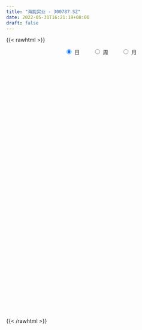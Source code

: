 ```yaml
---
title: "海能实业 - 300787.SZ"
date: 2022-05-31T16:21:19+08:00
draft: false
---
```

{{< rawhtml >}}
    <div style="text-align: center">
        <label style="padding: 1rem;"><input style="margin-right: .5rem" type="radio" name="period" value="D" checked onclick="period_change(this)">日</label>
        <label style="padding: 1rem;"><input style="margin-right: .5rem" type="radio" name="period" value="W" onclick="period_change(this)">周</label>
        <label style="padding: 1rem;"><input style="margin-right: .5rem" type="radio" name="period" value="M" onclick="period_change(this)">月</label>
    </div>
    <div id="chart" style="height: 700px;"></div> 
    <script type="text/javascript">
        const D_v = [9917.8,4687.4,11881.81,6480.85,8395.8,11510.0,10884.8,5562.8,11222.4,8060.4,11907.8,19864.18,13457.2,10834.4,7673.2,9824.8,14750.4,9642.0,62711.2,51868.53,62460.49,40418.4,32484.93,70320.91,44213.82,31658.42,22890.89,29190.2,19354.4,23281.38,20109.6,22229.0,32546.4,27801.91,33777.22,26258.69,34787.4,19532.6,22965.2,13292.2,35638.62,22649.1,12257.2,13443.0,18109.4,21964.0,14816.4,21629.8,13977.4,19611.09,29509.2,21156.69,22349.0,12827.8,12884.0,17015.0,32542.6,66415.29,44974.5,31334.19,36143.88,20200.8,24106.1,16504.9,11700.6,13131.72,19005.19,17808.2,11937.45,23156.59,23824.79,23124.2,19105.2,13060.69,9964.8,14666.17,47007.19,38839.84,29110.6,23394.1,19451.0,13712.8,15148.4,17537.6,10294.68,11248.86,9893.74,7556.41,12781.01,12428.61,6305.8,9382.4,5168.4,10021.01,6565.88,7634.8,5808.6,9325.2,5916.4,7273.0,11018.25,22039.6,28575.71,25064.3,14216.6,30489.7,20823.4,16973.87,34568.6,35114.4,24679.64,16641.8,25301.85,23005.6,20717.0,20469.05,28908.0,31876.39,23232.6,26007.99,42290.24,32757.3,57565.0,29361.79,40586.4,27669.5,98900.9,67305.79,43839.2,29842.0,36469.6,27625.8,29085.8,17483.2,21562.8,15360.4,11615.69,15727.4,11546.08,12276.6,15996.6,13066.2,11645.0,9578.79,10831.58,9092.69,12171.4,9642.0,15674.4,9266.2,15032.2,10674.6,10603.6,9223.4,18145.65,22810.92,29206.12,23038.31,23343.2,26298.2,17131.8,12495.2,13238.4,13326.35,16311.6,11474.2,16052.8,9052.8,9017.98,16214.0,39249.6,20761.4,17721.0,40833.57,24595.17,37856.37,27366.99,21640.07,13103.3,14868.2,17174.2,39120.18,20923.4,18751.0,18613.3,33924.7,28735.97,32275.6,26396.4,29926.8,21147.19,31533.2,22678.19,18360.97,18413.4,22656.6,18642.2,13294.2,13342.2,19716.7,16767.1,16382.1,13174.2,20058.8,31212.8,31431.0,21281.5,14034.0,30425.17,19770.2,13159.72,11618.6,10742.3,10203.0,14767.4,11199.8,11324.6,14280.2,8247.0,7883.0,22549.8,24449.9,16903.6,16869.6,17138.1,22926.6,25077.0,20079.8,21099.6,14108.0,17306.2,22462.59,13668.2,9399.0,16048.0,24625.6,20024.0,18175.2,10994.0,11674.2,14263.2,9431.84,10207.0,14886.55,15824.2,8623.2,8754.8,9244.0,9910.6,21832.2]
const D_histogram = [0.0,0.0056223362,-0.0224063672,-0.031262807,-0.0069474328,0.0369069562,0.0193789431,0.0198757844,0.0353450058,0.0186872014,0.0295911297,0.0815031378,0.1137149581,0.1160151239,0.0860549501,0.0847421511,0.0675138656,0.017944561,0.1524982633,0.2563287597,0.3773715369,0.4176303183,0.3685827039,0.4396277473,0.4718666759,0.3832818013,0.3095993188,0.1559233446,0.0523005075,-0.0127608768,-0.1202081933,-0.1502023699,-0.1191164738,-0.0992169918,-0.0390338287,-0.0247737804,0.0012504527,-0.0279582647,-0.1270648797,-0.1813810783,-0.4055798567,-0.5892251483,-0.662128387,-0.6609088508,-0.6555288074,-0.6763232886,-0.6509096739,-0.5526353802,-0.4881967256,-0.372864152,-0.2489589456,-0.1424754755,-0.1109130807,-0.0589671365,-0.0237074909,-0.0269490338,0.074641965,0.2858072408,0.3758409327,0.4274841941,0.4157732729,0.3877596229,0.26388205,0.1407965532,0.0418377591,-0.0131601057,0.0160498165,0.0296099686,0.0088362627,0.0332225523,0.0039520705,-0.0536779399,-0.1365590093,-0.1556251901,-0.1770862616,-0.1366485389,0.0538818318,0.1359025681,0.2028018707,0.2181294808,0.1985878489,0.155260982,0.1283122742,0.0465065904,-0.0305023853,-0.0960205265,-0.1188188564,-0.113368916,-0.0871201276,-0.1183758834,-0.1206568047,-0.167491578,-0.1444287284,-0.0703112245,-0.0279137469,-0.0388018201,-0.0186879536,0.017975662,0.0168007413,0.0338034273,0.0787299347,0.1398748154,0.1607868655,0.1906420668,0.2022327777,0.2569242204,0.2645571418,0.1754616128,0.194352435,0.230749822,0.2231960195,0.199858204,0.2061388682,0.1608149462,0.1495285718,0.1323217043,0.1413796816,0.1354831727,0.1208392057,0.1162018966,0.1265642161,0.0767583312,0.0804082203,0.0659493508,0.0857393612,0.0501518954,0.2003156636,0.1923736927,0.119684174,0.0161976163,-0.0824606623,-0.1121124957,-0.2179369169,-0.2529819946,-0.3268552473,-0.3885771793,-0.3991989522,-0.3757000562,-0.3336858112,-0.2840100752,-0.2146156425,-0.1747542348,-0.1201036306,-0.1087629551,-0.1367911753,-0.1264681842,-0.0829918656,-0.0795634064,-0.0424967765,-0.0299332547,0.0185464323,0.02383835,0.0304791247,0.0412938451,0.0803118764,0.1179053697,0.1642366323,0.1438780509,0.1680766482,0.1891759402,0.183674278,0.15324544,0.1190578429,0.1171628911,0.0590976794,0.0443527657,-0.0619261374,-0.1480056243,-0.2146921237,-0.3339827185,-0.2561361276,-0.2419495012,-0.1766222096,0.0064755148,0.1194210932,0.2496972479,0.2772002054,0.2382197499,0.198431983,0.175394247,0.1199223962,0.1473646164,0.1525108452,0.1280678509,0.1041925707,0.1210563453,0.063555942,0.0779270016,0.0889216303,0.0551501814,-0.0012826424,-0.1202035357,-0.219292714,-0.2540088656,-0.2603565553,-0.3311070246,-0.3065321299,-0.2621614867,-0.2671067011,-0.3083482441,-0.2519865657,-0.1936972433,-0.1174451973,-0.0649027876,-0.0035857285,0.0906446569,0.1172484241,0.0841807266,-0.0503636123,-0.1738501575,-0.2198015826,-0.2311126831,-0.2483420576,-0.2396872332,-0.2603329649,-0.2726770855,-0.2666728645,-0.2201317324,-0.1826168425,-0.1579321343,-0.0653611951,-0.0205556276,0.0357566073,0.0762470656,0.1001528718,0.0740576163,-0.1121492259,-0.2949650248,-0.3404190794,-0.3559819841,-0.2718252421,-0.1045799006,0.0105968413,0.0902095335,0.2000138721,0.3144057643,0.4119027458,0.442989166,0.4355486776,0.4231410841,0.4238924187,0.3904108919,0.354845325,0.3413589641,0.2663546751,0.2231126965,0.1849444232,0.1508973916,0.1359608462,0.1879502573]
const D_fast = [0.0,0.0070279202,-0.026602375,-0.0432745165,-0.0206960005,0.0323851275,0.0197018503,0.0251676376,0.0494731105,0.0374871064,0.0557888172,0.1280766097,0.1887171696,0.2200211163,0.21157468,0.2314474188,0.2310975996,0.1860144354,0.3586927034,0.5266053897,0.7419910512,0.8866574122,0.9297554738,1.110707454,1.2609130515,1.2681486273,1.2718659745,1.1571708365,1.0666231262,0.9983715227,0.8608721579,0.7933273888,0.7946341664,0.7897294006,0.8401541065,0.8482207096,0.8745575559,0.8383592724,0.7074864375,0.6078249692,0.2822312267,-0.048720352,-0.2871556874,-0.451163364,-0.6096655224,-0.7995408258,-0.9368546295,-0.9767391809,-1.0343497076,-1.0122331721,-0.9505677021,-0.8797031008,-0.8758689762,-0.8386648161,-0.8093320432,-0.8193108446,-0.6990593545,-0.4164422686,-0.2324483435,-0.0739340335,0.0182983635,0.0872246192,0.0293175588,-0.0585687996,-0.147068154,-0.2053560453,-0.172133669,-0.1511710246,-0.1697356648,-0.1370437372,-0.1653262014,-0.2363756968,-0.3533965185,-0.4113689968,-0.4771016338,-0.4708260458,-0.2668252171,-0.1508288388,-0.0332290685,0.0366309118,0.0667362422,0.0622246207,0.0673539815,-0.0028250548,-0.0874596267,-0.1769828996,-0.2294859435,-0.2523782322,-0.2479094757,-0.3087592023,-0.3412043249,-0.4299119927,-0.4429563251,-0.3864166274,-0.3509975865,-0.3715861146,-0.3561442366,-0.3149867054,-0.3119614408,-0.286507898,-0.2218989069,-0.1257853224,-0.0646765559,0.0128391621,0.0749880675,0.1939105652,0.2676827721,0.2224526462,0.2899315773,0.3840164198,0.4322616221,0.4588883576,0.5167037388,0.5115835533,0.5376793219,0.5535528806,0.5979557783,0.6259300625,0.641495897,0.6659090619,0.7079124355,0.6772961334,0.7010480776,0.7030765458,0.7443013964,0.7212519045,0.9214945886,0.9616460409,0.9188775657,0.8194404121,0.7001669679,0.6424870106,0.4821783602,0.3838877838,0.2283007193,0.0694344925,-0.0409870185,-0.1114131365,-0.1528203443,-0.1741471271,-0.158406605,-0.162233756,-0.1376090595,-0.1534591228,-0.2156851367,-0.2369791917,-0.2142508395,-0.230713232,-0.2042707961,-0.199190588,-0.1460742929,-0.1348227877,-0.1205622319,-0.0994240502,-0.0403280497,0.0267417859,0.1141322067,0.1297431379,0.1959608973,0.2643541743,0.3047710817,0.3126536036,0.3082304672,0.3356262382,0.2923354464,0.2886787241,0.1669182866,0.0438373937,-0.0765221367,-0.279308411,-0.265495852,-0.311796601,-0.2906248618,-0.1059082586,0.036892593,0.2295930597,0.3263960685,0.3469705505,0.3567907794,0.3776016051,0.3521103533,0.4163937276,0.4596676678,0.4672416361,0.4694144987,0.5165423596,0.4749309417,0.5087837518,0.5420087881,0.5220248845,0.4652714001,0.3162996228,0.1623872661,0.064168898,-0.0072679305,-0.1607951559,-0.2128532937,-0.2340230222,-0.3057449118,-0.4240735158,-0.4307084789,-0.4208434673,-0.3739527206,-0.3376360078,-0.2772153809,-0.1603238312,-0.104407958,-0.1164304738,-0.2635657158,-0.4305148004,-0.5314166211,-0.6005058924,-0.6798207813,-0.7310877652,-0.8168167381,-0.8973301302,-0.9579941253,-0.9664859263,-0.974625247,-0.9894235724,-0.913192932,-0.8735262714,-0.8082748847,-0.7487226599,-0.6997786358,-0.7073594872,-0.9216036359,-1.178160691,-1.3087195155,-1.4132779162,-1.3970774847,-1.2559771184,-1.1381511661,-1.0359860906,-0.8761782839,-0.6831849506,-0.4827122827,-0.340878571,-0.23943189,-0.1460542125,-0.0393297733,0.024791423,0.0779371873,0.1497905675,0.1413749472,0.1539111427,0.1619789752,0.1656562915,0.1847099577,0.2836869331]
const D_slow = [0.0,0.001405584,-0.0041960078,-0.0120117095,-0.0137485677,-0.0045218287,0.0003229071,0.0052918532,0.0141281047,0.018799905,0.0261976875,0.0465734719,0.0750022114,0.1040059924,0.1255197299,0.1467052677,0.1635837341,0.1680698743,0.2061944401,0.2702766301,0.3646195143,0.4690270939,0.5611727699,0.6710797067,0.7890463756,0.884866826,0.9622666557,1.0012474918,1.0143226187,1.0111323995,0.9810803512,0.9435297587,0.9137506403,0.8889463923,0.8791879352,0.8729944901,0.8733071032,0.8663175371,0.8345513171,0.7892060476,0.6878110834,0.5405047963,0.3749726996,0.2097454868,0.045863285,-0.1232175372,-0.2859449556,-0.4241038007,-0.5461529821,-0.6393690201,-0.7016087565,-0.7372276254,-0.7649558955,-0.7796976796,-0.7856245524,-0.7923618108,-0.7737013195,-0.7022495094,-0.6082892762,-0.5014182276,-0.3974749094,-0.3005350037,-0.2345644912,-0.1993653529,-0.1889059131,-0.1921959395,-0.1881834854,-0.1807809933,-0.1785719276,-0.1702662895,-0.1692782719,-0.1826977569,-0.2168375092,-0.2557438067,-0.3000153721,-0.3341775069,-0.3207070489,-0.2867314069,-0.2360309392,-0.181498569,-0.1318516068,-0.0930363613,-0.0609582927,-0.0493316451,-0.0569572415,-0.0809623731,-0.1106670872,-0.1390093162,-0.1607893481,-0.1903833189,-0.2205475201,-0.2624204146,-0.2985275967,-0.3161054028,-0.3230838396,-0.3327842946,-0.337456283,-0.3329623675,-0.3287621821,-0.3203113253,-0.3006288416,-0.2656601378,-0.2254634214,-0.1778029047,-0.1272447103,-0.0630136552,0.0031256303,0.0469910335,0.0955791422,0.1532665977,0.2090656026,0.2590301536,0.3105648706,0.3507686072,0.3881507501,0.4212311762,0.4565760966,0.4904468898,0.5206566912,0.5497071654,0.5813482194,0.6005378022,0.6206398573,0.637127195,0.6585620353,0.6711000091,0.721178925,0.7692723482,0.7991933917,0.8032427958,0.7826276302,0.7545995063,0.7001152771,0.6368697784,0.5551559666,0.4580116718,0.3582119337,0.2642869197,0.1808654669,0.1098629481,0.0562090375,0.0125204788,-0.0175054289,-0.0446961677,-0.0788939615,-0.1105110075,-0.1312589739,-0.1511498255,-0.1617740196,-0.1692573333,-0.1646207252,-0.1586611377,-0.1510413565,-0.1407178953,-0.1206399262,-0.0911635837,-0.0501044257,-0.014134913,0.0278842491,0.0751782341,0.1210968037,0.1594081637,0.1891726244,0.2184633471,0.233237767,0.2443259584,0.2288444241,0.191843018,0.138169987,0.0546743074,-0.0093597245,-0.0698470998,-0.1140026522,-0.1123837735,-0.0825285002,-0.0201041882,0.0491958631,0.1087508006,0.1583587964,0.2022073581,0.2321879571,0.2690291112,0.3071568225,0.3391737853,0.3652219279,0.3954860143,0.4113749998,0.4308567502,0.4530871578,0.4668747031,0.4665540425,0.4365031586,0.3816799801,0.3181777637,0.2530886248,0.1703118687,0.0936788362,0.0281384645,-0.0386382107,-0.1157252718,-0.1787219132,-0.227146224,-0.2565075233,-0.2727332202,-0.2736296523,-0.2509684881,-0.2216563821,-0.2006112004,-0.2132021035,-0.2566646429,-0.3116150386,-0.3693932093,-0.4314787237,-0.491400532,-0.5564837732,-0.6246530446,-0.6913212608,-0.7463541939,-0.7920084045,-0.8314914381,-0.8478317369,-0.8529706438,-0.8440314919,-0.8249697255,-0.7999315076,-0.7814171035,-0.80945441,-0.8831956662,-0.9683004361,-1.0572959321,-1.1252522426,-1.1513972178,-1.1487480074,-1.1261956241,-1.076192156,-0.997590715,-0.8946150285,-0.783867737,-0.6749805676,-0.5691952966,-0.4632221919,-0.3656194689,-0.2769081377,-0.1915683967,-0.1249797279,-0.0692015538,-0.022965448,0.0147588999,0.0487491115,0.0957366758]
const D_data = [['2021-05-20', 24.2251, 24.4112, 23.6964, 24.8616],['2021-05-21', 24.2643, 24.4993, 24.2643, 24.7735],['2021-05-24', 24.0978, 24.0097, 23.4222, 24.372],['2021-05-25', 23.716, 24.1272, 23.716, 24.2447],['2021-05-26', 24.186, 24.5678, 23.9412, 24.7735],['2021-05-27', 24.7637, 25.0085, 24.4797, 25.0281],['2021-05-28', 24.9204, 24.3328, 24.2839, 25.0477],['2021-05-31', 24.2937, 24.5287, 24.2055, 24.6756],['2021-06-01', 24.2937, 24.7833, 24.2349, 24.9008],['2021-06-02', 24.7245, 24.4014, 24.2839, 24.7539],['2021-06-03', 24.2937, 24.7539, 24.2447, 25.0183],['2021-06-04', 24.7735, 25.4883, 24.7343, 25.8016],['2021-06-07', 25.3316, 25.5568, 25.077, 25.7331],['2021-06-08', 25.6547, 25.3806, 25.126, 25.6547],['2021-06-09', 25.2337, 24.9987, 24.9497, 25.4491],['2021-06-10', 24.7441, 25.361, 24.7441, 25.3806],['2021-06-11', 25.4197, 25.1945, 25.0966, 25.9191],['2021-06-15', 25.1162, 24.6658, 24.4993, 25.6547],['2021-06-16', 24.6658, 27.2998, 24.656, 28.8959],['2021-06-17', 26.6829, 27.76, 26.3598, 28.1615],['2021-06-18', 27.6719, 28.8861, 27.241, 30.5801],['2021-06-21', 28.6511, 28.6902, 28.0538, 28.8665],['2021-06-22', 28.4944, 27.9363, 27.6621, 28.6511],['2021-06-23', 27.6229, 29.9142, 27.6229, 30.8445],['2021-06-24', 29.5715, 30.1786, 28.9154, 30.2863],['2021-06-25', 30.0611, 28.9742, 28.8861, 30.0611],['2021-06-28', 28.9546, 29.1309, 28.6119, 29.6596],['2021-06-29', 28.9546, 27.8383, 27.4173, 29.1896],['2021-06-30', 27.8579, 27.995, 27.711, 28.5434],['2021-07-01', 27.8971, 28.1811, 27.3585, 28.3965],['2021-07-02', 28.2104, 27.2704, 27.2312, 28.514],['2021-07-05', 27.1235, 27.8971, 26.6046, 27.9069],['2021-07-06', 27.7894, 28.6902, 27.5152, 28.8567],['2021-07-07', 28.6021, 28.7294, 28.279, 29.3267],['2021-07-08', 28.6315, 29.5225, 28.2006, 29.7673],['2021-07-09', 29.2973, 29.2484, 28.6902, 29.7184],['2021-07-12', 29.0427, 29.6205, 28.5434, 30.0513],['2021-07-13', 29.3169, 29.033, 28.8959, 29.6792],['2021-07-14', 28.6804, 27.8677, 27.6131, 29.2288],['2021-07-15', 27.6915, 28.0048, 27.5152, 28.2496],['2021-07-16', 25.4589, 24.9889, 24.607, 26.4381],['2021-07-19', 24.4993, 24.0783, 23.8726, 25.0672],['2021-07-20', 23.8335, 24.3328, 23.8237, 24.4503],['2021-07-21', 24.3818, 24.5776, 24.2741, 24.7245],['2021-07-22', 24.4895, 24.137, 24.0195, 24.9497],['2021-07-23', 24.186, 23.2264, 23.0991, 24.2447],['2021-07-26', 23.197, 23.2557, 22.8053, 23.5495],['2021-07-27', 23.1089, 23.9705, 23.1089, 24.1762],['2021-07-28', 23.5789, 23.5005, 22.6193, 23.8922],['2021-07-29', 23.5985, 24.1958, 23.4124, 24.6756],['2021-07-30', 25.1945, 24.607, 24.5874, 26.2912],['2021-08-02', 24.1272, 24.7539, 23.7943, 24.8518],['2021-08-03', 24.6462, 23.9803, 23.9216, 25.0477],['2021-08-04', 23.8922, 24.2839, 23.8922, 24.3818],['2021-08-05', 24.137, 24.1664, 23.9412, 24.5581],['2021-08-06', 24.0978, 23.6376, 23.2264, 24.0978],['2021-08-09', 23.4026, 25.126, 23.3928, 25.6841],['2021-08-10', 25.8506, 27.3879, 25.1945, 27.8971],['2021-08-11', 27.3292, 26.8592, 26.2716, 27.3781],['2021-08-12', 26.82, 27.006, 26.5066, 27.574],['2021-08-13', 27.4173, 26.5948, 26.3793, 27.7404],['2021-08-16', 26.8298, 26.5556, 25.7625, 26.8298],['2021-08-17', 26.2325, 25.1652, 24.9301, 26.5458],['2021-08-18', 24.9204, 24.6364, 24.3231, 25.3218],['2021-08-19', 24.4895, 24.3818, 24.3622, 24.9204],['2021-08-20', 24.1272, 24.4993, 23.6082, 24.6951],['2021-08-23', 24.9497, 25.4589, 24.6756, 25.9485],['2021-08-24', 25.8506, 25.3708, 24.9791, 25.8506],['2021-08-25', 25.361, 24.9106, 24.8518, 25.5568],['2021-08-26', 24.7735, 25.4785, 24.5091, 26.2423],['2021-08-27', 25.5568, 24.7833, 24.3622, 25.5568],['2021-08-30', 24.7833, 24.1468, 23.9314, 25.2043],['2021-08-31', 24.1174, 23.3439, 22.9326, 24.1566],['2021-09-01', 23.1089, 23.716, 23.0109, 23.9216],['2021-09-02', 23.5005, 23.4026, 23.3243, 23.7062],['2021-09-03', 23.5005, 24.0587, 23.4614, 24.2545],['2021-09-06', 24.3328, 26.4871, 23.5789, 26.5164],['2021-09-07', 26.2423, 25.8995, 25.5568, 26.771],['2021-09-08', 26.1933, 26.2129, 25.7135, 26.7123],['2021-09-09', 26.4381, 25.9289, 25.8408, 26.8689],['2021-09-10', 25.8408, 25.6254, 25.1945, 26.1933],['2021-09-13', 25.8016, 25.2827, 25.0966, 25.8408],['2021-09-14', 25.2827, 25.4002, 24.9889, 25.7233],['2021-09-15', 24.9987, 24.4797, 23.9901, 24.9987],['2021-09-16', 24.4308, 24.1076, 24.088, 24.5776],['2021-09-17', 24.0293, 23.8041, 23.4418, 24.3622],['2021-09-22', 23.4516, 23.9999, 23.3047, 24.3916],['2021-09-23', 24.1174, 24.1958, 23.8432, 24.4503],['2021-09-24', 24.5581, 24.4406, 24.0978, 25.2337],['2021-09-27', 24.186, 23.5985, 23.4026, 24.5776],['2021-09-28', 23.5985, 23.7453, 23.2068, 23.8922],['2021-09-29', 23.5397, 22.9032, 22.9032, 23.7453],['2021-09-30', 23.3537, 23.5495, 23.0305, 23.5495],['2021-10-08', 23.8041, 24.3231, 23.618, 24.8616],['2021-10-11', 24.3231, 24.1566, 23.9216, 24.5385],['2021-10-12', 24.0489, 23.5005, 23.2362, 24.137],['2021-10-13', 23.4907, 23.8432, 23.4907, 23.9118],['2021-10-14', 23.853, 24.1566, 23.6866, 24.4503],['2021-10-15', 23.951, 23.7453, 23.7355, 24.1566],['2021-10-18', 24.1468, 23.9901, 23.6964, 24.4601],['2021-10-19', 24.0195, 24.5091, 23.7943, 24.7441],['2021-10-20', 24.4699, 25.0477, 24.2251, 25.7527],['2021-10-21', 26.0562, 24.8518, 24.7441, 26.4087],['2021-10-22', 24.2937, 25.2141, 24.2937, 25.9485],['2021-10-25', 25.1749, 25.2337, 24.891, 25.7527],['2021-10-26', 25.0183, 26.1248, 24.7735, 26.301],['2021-10-27', 25.782, 25.9093, 25.0672, 25.9975],['2021-10-28', 25.5666, 24.656, 24.5776, 26.1346],['2021-10-29', 25.2337, 25.9779, 24.9693, 27.0256],['2021-11-01', 25.8995, 26.536, 25.7429, 26.5948],['2021-11-02', 26.5066, 26.2716, 25.6841, 26.5066],['2021-11-03', 26.4773, 26.1933, 25.8898, 26.536],['2021-11-04', 26.3402, 26.7221, 25.9779, 26.7612],['2021-11-05', 26.6144, 26.1639, 26.1443, 26.9962],['2021-11-08', 26.2423, 26.6144, 25.6156, 26.6829],['2021-11-09', 26.6437, 26.6339, 26.4283, 27.0256],['2021-11-10', 26.6633, 27.1137, 26.6437, 27.3683],['2021-11-11', 27.0746, 27.1137, 26.9081, 27.6915],['2021-11-12', 26.9081, 27.1235, 26.9081, 27.6131],['2021-11-15', 27.809, 27.3683, 27.0256, 28.1125],['2021-11-16', 27.9069, 27.7502, 27.1823, 28.8567],['2021-11-17', 26.7906, 27.055, 26.4283, 27.2802],['2021-11-18', 27.0648, 27.7502, 27.0648, 29.0819],['2021-11-19', 27.2215, 27.6425, 27.2215, 28.2496],['2021-11-22', 27.5152, 28.2398, 26.8298, 28.2888],['2021-11-23', 28.0048, 27.6523, 27.5348, 28.2006],['2021-11-24', 27.76, 30.4919, 27.3194, 30.7955],['2021-11-25', 30.5507, 29.1602, 28.984, 30.8836],['2021-11-26', 29.1309, 28.3671, 27.7698, 29.3561],['2021-11-29', 27.6915, 27.6719, 27.5348, 28.2006],['2021-11-30', 27.8677, 27.2704, 27.1921, 28.3573],['2021-12-01', 27.1627, 27.8188, 27.0648, 28.0929],['2021-12-02', 27.6915, 26.4675, 26.4675, 28.0831],['2021-12-03', 26.6046, 26.8787, 26.5164, 27.0452],['2021-12-06', 26.8787, 25.9485, 25.9093, 26.8787],['2021-12-07', 26.0464, 25.5177, 25.2631, 26.3793],['2021-12-08', 25.7037, 25.7037, 25.3708, 25.9289],['2021-12-09', 25.5764, 25.8995, 25.5764, 26.2227],['2021-12-10', 25.8898, 26.0562, 25.7918, 26.2423],['2021-12-13', 26.0562, 26.1737, 25.5079, 26.1737],['2021-12-14', 26.1052, 26.5556, 25.9583, 26.6339],['2021-12-15', 26.6339, 26.3304, 26.2031, 26.7221],['2021-12-16', 26.2325, 26.6535, 26.2325, 26.8004],['2021-12-17', 26.6437, 26.1933, 26.1541, 26.6437],['2021-12-20', 26.1052, 25.547, 25.547, 26.2227],['2021-12-21', 25.5275, 25.8604, 25.3708, 25.9877],['2021-12-22', 25.8114, 26.3206, 25.8114, 26.5556],['2021-12-23', 26.4185, 25.8604, 25.831, 26.4185],['2021-12-24', 25.8898, 26.3206, 25.8114, 26.536],['2021-12-27', 26.1052, 26.0954, 25.5862, 26.4283],['2021-12-28', 25.9975, 26.6829, 25.9681, 26.7123],['2021-12-29', 26.771, 26.2814, 26.2521, 26.771],['2021-12-30', 26.1933, 26.3304, 26.1933, 26.6241],['2021-12-31', 26.3304, 26.4381, 26.1346, 26.585],['2022-01-04', 26.5262, 26.9571, 26.2423, 27.1725],['2022-01-05', 26.9473, 27.2117, 26.6046, 27.3977],['2022-01-06', 27.0256, 27.6523, 26.8298, 27.8579],['2022-01-07', 27.7698, 27.006, 26.9571, 27.8579],['2022-01-10', 27.0354, 27.7013, 26.4577, 27.7992],['2022-01-11', 27.6817, 27.9363, 27.4075, 28.1517],['2022-01-12', 28.0538, 27.809, 27.76, 28.2888],['2022-01-13', 27.7796, 27.5544, 27.476, 28.0146],['2022-01-14', 27.4369, 27.4662, 27.4271, 28.1908],['2022-01-17', 27.711, 27.8971, 27.5838, 28.1811],['2022-01-18', 27.7404, 27.1333, 27.0256, 28.044],['2022-01-19', 27.1137, 27.5544, 27.0256, 27.6719],['2022-01-20', 27.4956, 26.1052, 26.0758, 27.4956],['2022-01-21', 26.0464, 25.782, 25.6547, 26.5164],['2022-01-24', 25.6547, 25.4883, 25.3316, 26.1933],['2022-01-25', 25.4589, 24.1174, 23.9901, 25.8408],['2022-01-26', 25.782, 26.2423, 25.0672, 26.7612],['2022-01-27', 25.782, 25.4883, 25.4883, 26.5654],['2022-01-28', 26.115, 26.1639, 25.7527, 26.7025],['2022-02-07', 26.6731, 28.23, 26.2325, 28.5727],['2022-02-08', 27.7306, 28.1908, 27.6229, 28.3181],['2022-02-09', 28.1223, 29.2092, 27.8873, 29.5715],['2022-02-10', 29.0525, 28.5629, 28.279, 29.0525],['2022-02-11', 28.2888, 27.9167, 27.6425, 28.4748],['2022-02-14', 27.8873, 27.8873, 27.5446, 28.1419],['2022-02-15', 28.0048, 28.1027, 27.7208, 28.3867],['2022-02-16', 28.2006, 27.6327, 27.4956, 28.2888],['2022-02-17', 27.6327, 28.7392, 27.3194, 29.0819],['2022-02-18', 28.3965, 28.7098, 28.0244, 28.7098],['2022-02-21', 28.4161, 28.4454, 28.0636, 28.8077],['2022-02-22', 28.3867, 28.465, 27.6131, 28.5042],['2022-02-23', 28.3965, 29.1015, 28.2006, 29.2288],['2022-02-24', 28.984, 28.1908, 27.7796, 29.0525],['2022-02-25', 28.6804, 29.0917, 28.5727, 29.7478],['2022-02-28', 29.2386, 29.2484, 28.6902, 29.738],['2022-03-01', 29.3757, 28.749, 28.5042, 29.5519],['2022-03-02', 28.3965, 28.3084, 28.0733, 28.6315],['2022-03-03', 28.5727, 27.0648, 27.006, 28.5727],['2022-03-04', 27.2019, 26.6437, 26.4871, 27.5348],['2022-03-07', 26.585, 26.9473, 26.35, 27.006],['2022-03-08', 27.006, 27.0256, 26.4381, 27.2215],['2022-03-09', 27.3096, 25.8016, 24.8714, 27.3096],['2022-03-10', 26.4381, 26.6339, 26.2716, 27.055],['2022-03-11', 26.2423, 26.8494, 25.9485, 26.9179],['2022-03-14', 26.6633, 26.1248, 26.1248, 26.8885],['2022-03-15', 25.7331, 25.3022, 25.1945, 26.6339],['2022-03-16', 25.5568, 26.3206, 24.8714, 26.4283],['2022-03-17', 26.4185, 26.4479, 26.1541, 26.9767],['2022-03-18', 26.3793, 26.8787, 26.1639, 26.9571],['2022-03-21', 26.8787, 26.82, 26.536, 27.2802],['2022-03-22', 26.7612, 27.1725, 26.0366, 27.3585],['2022-03-23', 27.2704, 28.0048, 27.1235, 28.1419],['2022-03-24', 27.7013, 27.5348, 27.2802, 28.0048],['2022-03-25', 27.5446, 26.82, 26.8004, 27.7208],['2022-03-28', 26.1933, 25.077, 24.9693, 26.2129],['2022-03-29', 25.1064, 24.3916, 24.0978, 25.2533],['2022-03-30', 24.4699, 24.7049, 24.0685, 24.7735],['2022-03-31', 24.4797, 24.7539, 24.3328, 24.8518],['2022-04-01', 24.5189, 24.3524, 24.2643, 24.9301],['2022-04-06', 24.2937, 24.3916, 24.1664, 24.7049],['2022-04-07', 24.3818, 23.716, 23.6964, 24.6266],['2022-04-08', 24.0489, 23.432, 23.0501, 24.0489],['2022-04-11', 23.5985, 23.3341, 23.3047, 23.6866],['2022-04-12', 23.0403, 23.6866, 22.4038, 23.7453],['2022-04-13', 23.383, 23.5299, 23.1578, 23.8041],['2022-04-14', 23.4614, 23.2851, 23.1676, 23.853],['2022-04-15', 23.5201, 24.2447, 23.5103, 24.4503],['2022-04-18', 24.1664, 23.8628, 23.1872, 24.1664],['2022-04-19', 23.6964, 24.1664, 23.6964, 24.3328],['2022-04-20', 24.1664, 24.1566, 24.0195, 24.7245],['2022-04-21', 24.137, 24.0783, 23.8041, 24.6364],['2022-04-22', 24.088, 23.4026, 22.9522, 24.3818],['2022-04-25', 23.0697, 20.6903, 20.6413, 23.0697],['2022-04-26', 20.8371, 19.4467, 19.2313, 21.0134],['2022-04-27', 19.3879, 20.1615, 18.5556, 20.3671],['2022-04-28', 19.9461, 19.9461, 19.7502, 20.3182],['2022-04-29', 20.5532, 20.9742, 20.0244, 21.1015],['2022-05-05', 22.1395, 22.3843, 21.4247, 22.9424],['2022-05-06', 21.787, 22.2961, 21.689, 22.5801],['2022-05-09', 22.1982, 22.257, 22.0709, 22.5801],['2022-05-10', 22.0807, 23.1089, 21.9045, 23.1676],['2022-05-11', 23.197, 23.8335, 23.0305, 24.656],['2022-05-12', 23.9936, 24.3535, 23.7936, 24.8834],['2022-05-13', 24.3035, 24.0936, 23.9536, 24.8934],['2022-05-16', 24.4035, 23.9236, 23.9136, 24.6734],['2022-05-17', 23.7936, 24.0636, 23.5637, 24.2835],['2022-05-18', 24.1136, 24.4635, 23.9036, 24.8434],['2022-05-19', 23.9936, 24.2135, 23.9936, 24.5035],['2022-05-20', 24.2135, 24.2535, 23.9236, 24.4335],['2022-05-23', 24.2535, 24.6434, 24.0536, 24.8234],['2022-05-24', 24.7534, 23.8536, 23.5437, 24.8534],['2022-05-25', 23.9436, 24.1136, 23.6137, 24.1636],['2022-05-26', 24.2935, 24.1136, 23.6537, 24.3635],['2022-05-27', 24.1236, 24.1036, 23.8736, 24.4435],['2022-05-30', 24.11, 24.33, 23.82, 24.35],['2022-05-31', 24.49, 25.41, 23.92, 25.43]]
const W_v = [541.84,3558.54,366511.83,237908.67,191047.92,272445.5,167571.45,16425.3,64280.79,90868.46,90191.12,85481.33,184909.79,250441.66,146837.74,87716.86,194677.67,186512.83,255678.02,237274.51,207094.08,384706.23,211166.14,103359.36,118209.24,131222.74,287374.56,168695.16,106056.29,94140.64,71841.51,61820.38,72770.37,133957.99,66475.34,43554.47,49747.47,59593.61,97614.45,225217.55,226313.47,203249.63,125534.46,86001.13,57073.16,86304.86,322506.7499999999,277863.11,260317.9,120660.05,112610.82,98000.28,372005.53,604257.47,321823.1799999999,312852.34,384073.33,181219.71,133243.72,66511.12,371370.62,154656.53,152903.61,150335.05,167617.45,96664.46,81936.0,93231.33,196821.1,170493.5,107698.05,70919.0,95111.18,103206.01,89035.33,61085.7,61303.72,30520.94,24475.64,65852.51,59444.96,56100.61,39136.5,76362.76,60375.49,34937.46,56662.5,61527.25,46855.99,21826.8,40090.88,33092.58,49153.26,56617.58,56540.0,186682.22,219096.48,114826.47,142613.22,126216.02,88422.7,99543.89,86232.49,211410.46,85644.12,95732.22,79921.06,157802.73,67942.34,30231.16,33285.21,10021.01,35250.88,93970.86,117072.17,124743.29,125203.04,187982.32,278301.79,140506.4,75812.37,62563.19,57412.07,54800.0,93201.0,92506.8,66217.75,102963.98,152292.17,105189.28,132300.57,131681.78,91367.37,79382.3,118018.1,85715.99,36170.2,64284.6,98287.8,97670.6,36130.79,88271.8,56570.24,57332.75,31742.8]
const W_histogram = [0.0,0.9000524217,0.9371705022,1.0307411636,1.1013547727,1.0955142346,0.7385286882,0.4134594076,0.1646725364,-0.0032010856,-0.3019140513,-0.5348421903,-0.4944752484,-0.501413189,-0.6073256181,-0.6276892674,-0.4492509391,-0.3329780509,0.1507077277,1.3841887524,2.1766264501,1.8710529607,1.4451286128,0.8878826587,0.3252352973,-0.0584539625,0.0682631249,-0.3200990142,-0.410175476,-0.6999481308,-0.9785639397,-1.1832924319,-1.2070525827,-1.1780869672,-1.1608814348,-1.1656466571,-1.0188410779,-0.7919418618,-0.6241993179,-0.3586497406,-0.2587271862,-0.0941466783,-0.092211567,0.0052262677,0.0136543075,0.0142510247,0.4024881083,0.780565328,0.5994578093,0.5618675831,0.4289181844,0.2983508838,1.1616155467,1.7131598386,1.8432983626,2.0733729083,1.8835256726,1.4474664048,1.2074385625,1.1913055208,0.3862056977,-0.2043354352,-0.7263454654,-1.0295433488,-1.2360847422,-1.3534594767,-1.5128774943,-1.4910561066,-1.409536028,-1.2339612162,-1.3062031743,-1.2637215849,-1.3017085525,-1.2867666184,-1.2576176185,-1.252750935,-1.4331050373,-1.4035693772,-1.2227932979,-1.0255348056,-0.7352573889,-0.6789740896,-0.5728964291,-0.3543352142,-0.2408005411,-0.1346030668,-0.0444549793,0.0500779915,0.0887082993,0.0391397747,0.080708019,0.0607985058,0.0576273103,0.1493492148,0.2029087248,0.4836175547,0.6609147432,0.6482400764,0.7506455626,0.5200392431,0.2509637717,0.1718952638,0.0657010475,0.1985085317,0.1512517126,0.1451207551,0.1003908305,0.1798092398,0.1162541087,0.1230036849,0.075696852,0.1030531481,0.0892947149,0.1808933157,0.2883221689,0.3625105289,0.4605184252,0.5391505322,0.6134083234,0.5384050905,0.4150487809,0.3281456912,0.2672730537,0.224672261,0.2239885129,0.242229722,0.1339738044,0.0836552144,0.1595853708,0.2490558718,0.3155135351,0.182746651,0.1010059574,0.044044825,-0.0001153035,-0.1876671712,-0.3560960035,-0.392295562,-0.4484300818,-0.6143286821,-0.5995930389,-0.4406935434,-0.3032680888,-0.2055857194,-0.0445279817]
const W_fast = [0.0,1.1250655271,1.3964762331,1.7477321854,2.0936844878,2.3617225083,2.1893691339,1.9676647052,1.7600459681,1.5913720747,1.2171805962,0.8505419096,0.7672900394,0.6349988016,0.377254968,0.1999690018,0.2660945953,0.2991229708,0.8204856813,2.4000138941,3.7366082044,3.8987979552,3.8341557604,3.498880471,3.017541934,2.6192391835,2.7630220522,2.2946351595,2.1020148286,1.6372551412,1.1139983474,0.6134467472,0.2879234507,0.0223673245,-0.2506475018,-0.5468243885,-0.6547290787,-0.625815328,-0.6141226136,-0.4382354714,-0.4029947136,-0.2619508753,-0.2830686558,-0.1843242541,-0.1724826374,-0.168323164,0.3205359466,0.8937544983,0.8625114319,0.9653881015,0.9396682489,0.8836886693,2.0373572189,3.0171914704,3.6081545851,4.3565723578,4.6376065403,4.5634138737,4.625245672,4.9069390105,4.1983906119,3.5567656202,2.8531692236,2.2925855029,1.777022924,1.3212833204,0.7836459292,0.4327032902,0.1618393618,0.0289238696,-0.3698688821,-0.6433176889,-1.0067317946,-1.3134815151,-1.5987369199,-1.9070579701,-2.4456883318,-2.7670450159,-2.8919672611,-2.9510924702,-2.8446294007,-2.9580896238,-2.9952360706,-2.8652586592,-2.8119241214,-2.7393774138,-2.6603430712,-2.5532906025,-2.4924832199,-2.5322668008,-2.4705215517,-2.4752314385,-2.4639958064,-2.3349365983,-2.230649907,-1.8290366884,-1.4865108142,-1.3371254618,-1.047058585,-1.1476550937,-1.3539896222,-1.3900843141,-1.4798532686,-1.2974186515,-1.3068625424,-1.2767133111,-1.296345528,-1.1719748088,-1.2064664127,-1.1689659154,-1.1973485352,-1.1442289521,-1.1356637066,-0.9988417768,-0.8193323814,-0.6545163892,-0.4413788866,-0.2279591466,-0.0003492745,0.0592487652,0.0396546508,0.0347879839,0.0407336098,0.0543008824,0.1096142625,0.1884129021,0.1136504357,0.0842456493,0.2000721483,0.3518066173,0.4971426644,0.410062443,0.3535732388,0.3076233126,0.2634343583,0.0289656977,-0.2284871355,-0.3627605845,-0.5310026247,-0.8504833956,-0.9856460121,-0.9369199024,-0.87531147,-0.8290255304,-0.6790997882]
const W_slow = [0.0,0.2250131054,0.459305731,0.7169910218,0.992329715,1.2662082737,1.4508404457,1.5542052976,1.5953734317,1.5945731603,1.5190946475,1.3853840999,1.2617652878,1.1364119906,0.984580586,0.8276582692,0.7153455344,0.6321010217,0.6697779536,1.0158251417,1.5599817542,2.0277449944,2.3890271476,2.6109978123,2.6923066366,2.677693146,2.6947589272,2.6147341737,2.5121903047,2.337203272,2.0925622871,1.7967391791,1.4949760334,1.2004542916,0.9102339329,0.6188222687,0.3641119992,0.1661265337,0.0100767043,-0.0795857309,-0.1442675274,-0.167804197,-0.1908570888,-0.1895505218,-0.186136945,-0.1825741888,-0.0819521617,0.1131891703,0.2630536226,0.4035205184,0.5107500645,0.5853377855,0.8757416721,1.3040316318,1.7648562224,2.2831994495,2.7540808677,3.1159474689,3.4178071095,3.7156334897,3.8121849141,3.7611010553,3.579514689,3.3221288518,3.0131076662,2.6747427971,2.2965234235,1.9237593968,1.5713753898,1.2628850858,0.9363342922,0.620403896,0.2949767579,-0.0267148967,-0.3411193014,-0.6543070351,-1.0125832945,-1.3634756387,-1.6691739632,-1.9255576646,-2.1093720118,-2.2791155342,-2.4223396415,-2.5109234451,-2.5711235803,-2.604774347,-2.6158880919,-2.603368594,-2.5811915192,-2.5714065755,-2.5512295707,-2.5360299443,-2.5216231167,-2.484285813,-2.4335586318,-2.3126542431,-2.1474255573,-1.9853655382,-1.7977041476,-1.6676943368,-1.6049533939,-1.5619795779,-1.5455543161,-1.4959271832,-1.458114255,-1.4218340662,-1.3967363586,-1.3517840486,-1.3227205215,-1.2919696002,-1.2730453872,-1.2472821002,-1.2249584215,-1.1797350926,-1.1076545503,-1.0170269181,-0.9018973118,-0.7671096788,-0.6137575979,-0.4791563253,-0.3753941301,-0.2933577073,-0.2265394439,-0.1703713786,-0.1143742504,-0.0538168199,-0.0203233688,0.0005904348,0.0404867775,0.1027507455,0.1816291293,0.227315792,0.2525672814,0.2635784876,0.2635496617,0.2166328689,0.127608868,0.0295349775,-0.0825725429,-0.2361547134,-0.3860529732,-0.496226359,-0.5720433812,-0.6234398111,-0.6345718065]
const W_data = [['2019-08-16', 19.2529, 23.1057, 19.2529, 23.1057],['2019-08-23', 25.4162, 37.2092, 25.4162, 37.2092],['2019-08-30', 34.1515, 29.7225, 28.7407, 35.2615],['2019-09-06', 29.0822, 31.6596, 29.0822, 32.3372],['2019-09-12', 31.4301, 32.7962, 31.0566, 33.4205],['2019-09-20', 32.6254, 33.0576, 32.1612, 36.2327],['2019-09-27', 32.0704, 28.6019, 27.7535, 32.1238],['2019-09-30', 28.6126, 27.8282, 27.8228, 28.9114],['2019-10-11', 27.7908, 27.6841, 26.8196, 28.047],['2019-10-18', 28.0096, 27.8602, 27.4173, 29.317],['2019-10-25', 27.6307, 25.0534, 24.5571, 27.6521],['2019-11-01', 24.8666, 24.3063, 22.8122, 25.4856],['2019-11-08', 24.2796, 26.9851, 23.7513, 27.5774],['2019-11-15', 26.5795, 26.254, 25.619, 29.8773],['2019-11-22', 25.6137, 24.413, 24.0662, 26.7876],['2019-11-29', 24.5411, 24.7759, 23.3298, 25.1281],['2019-12-06', 24.7759, 27.3746, 24.4397, 28.3885],['2019-12-13', 27.2892, 27.1772, 26.2807, 27.8815],['2019-12-20', 27.6094, 33.4312, 27.5827, 33.4312],['2019-12-27', 32.556, 48.2284, 32.556, 48.2284],['2020-01-03', 49.349, 49.8132, 43.7567, 59.0448],['2020-01-10', 44.8346, 39.2529, 38.3138, 47.3853],['2020-01-17', 38.9648, 37.4066, 37.4066, 40.9338],['2020-01-23', 37.4066, 34.3863, 33.7086, 37.7641],['2020-02-07', 30.9498, 32.1451, 27.8549, 33.0843],['2020-02-14', 31.8036, 32.3106, 31.5101, 33.8047],['2020-02-21', 32.0438, 38.3991, 32.0224, 41.2433],['2020-02-28', 37.2305, 31.5101, 31.5101, 38.2818],['2020-03-06', 32.0171, 34.0235, 31.5155, 34.4184],['2020-03-13', 33.6179, 30.3895, 29.4931, 33.6179],['2020-03-20', 30.9018, 28.6286, 26.8303, 31.1099],['2020-03-27', 27.9883, 27.6521, 25.8164, 28.3778],['2020-04-03', 27.2145, 28.5752, 26.1046, 28.73],['2020-04-10', 29.1409, 28.4845, 28.2604, 33.2871],['2020-04-17', 27.7748, 27.6734, 27.2305, 28.6606],['2020-04-24', 27.6414, 26.6062, 26.4301, 28.1323],['2020-04-30', 26.6542, 28.0843, 24.5891, 28.2551],['2020-05-08', 27.8442, 29.413, 27.5507, 30.1494],['2020-05-15', 29.5251, 29.1862, 28.6695, 30.7417],['2020-05-22', 28.8229, 31.1885, 27.192, 32.787],['2020-05-29', 30.4215, 29.8402, 29.4688, 32.674],['2020-06-05', 30.0905, 31.2046, 30.0501, 33.2634],['2020-06-12', 31.2046, 29.5172, 29.057, 32.5045],['2020-06-19', 29.4446, 30.922, 29.2589, 31.1642],['2020-06-24', 30.922, 30.0743, 29.4688, 31.1077],['2020-07-03', 29.7514, 29.9855, 29.2266, 30.922],['2020-07-10', 29.8886, 36.0488, 29.8886, 37.5101],['2020-07-17', 35.4836, 38.479, 34.2565, 38.6485],['2020-07-24', 39.4639, 32.5852, 32.4803, 40.3278],['2020-07-31', 32.6094, 34.3049, 31.7052, 34.8135],['2020-08-07', 34.5713, 33.11, 32.3834, 35.1203],['2020-08-14', 33.223, 32.7951, 31.4872, 34.1515],['2020-08-21', 34.4987, 47.9332, 34.4987, 47.9332],['2020-08-28', 50.0889, 49.1765, 42.871, 56.2733],['2020-09-04', 49.1765, 47.3923, 46.3427, 55.7081],['2020-09-11', 48.3369, 51.4856, 42.2413, 51.4856],['2020-09-18', 53.722, 48.2804, 46.6091, 55.3044],['2020-09-25', 47.6345, 45.2527, 44.4858, 49.1685],['2020-09-30', 45.5434, 47.4084, 44.8894, 50.767],['2020-10-09', 49.6529, 50.9931, 48.4418, 51.8166],['2020-10-16', 49.5964, 40.0453, 39.4882, 51.3887],['2020-10-23', 40.6427, 39.5608, 37.9542, 41.1675],['2020-10-30', 38.592, 37.5505, 37.5424, 41.7246],['2020-11-06', 38.0268, 37.8411, 36.8642, 39.6819],['2020-11-13', 38.592, 37.2114, 37.0096, 41.2967],['2020-11-20', 37.3487, 36.8158, 35.7178, 37.6474],['2020-11-27', 36.6543, 34.7409, 34.3614, 36.8158],['2020-12-04', 35.0477, 35.7339, 34.3776, 36.8965],['2020-12-11', 35.8066, 35.847, 34.4421, 40.9091],['2020-12-18', 35.629, 36.8642, 34.87, 39.3025],['2020-12-25', 36.3879, 33.1746, 33.0131, 37.3971],['2020-12-31', 33.9416, 33.6106, 32.779, 34.7166],['2021-01-08', 33.9093, 31.6487, 30.1954, 35.0234],['2021-01-15', 31.6325, 31.2288, 28.726, 32.6336],['2021-01-22', 30.6718, 30.478, 30.3569, 32.6982],['2021-01-29', 30.365, 29.1862, 28.2739, 30.8009],['2021-02-05', 28.4838, 25.1898, 25.1736, 29.0247],['2021-02-10', 25.1898, 26.1021, 24.9475, 26.3685],['2021-02-19', 26.3201, 27.297, 26.2474, 27.3535],['2021-02-26', 27.297, 27.3696, 26.2393, 28.2577],['2021-03-05', 27.2808, 28.8633, 27.2001, 29.1458],['2021-03-12', 28.7422, 25.989, 25.5854, 28.9763],['2021-03-19', 25.9487, 26.2151, 25.1978, 26.966],['2021-03-26', 26.2232, 27.7814, 25.6822, 29.4688],['2021-04-02', 27.4504, 26.7641, 26.1586, 28.2416],['2021-04-09', 26.5703, 26.748, 26.4169, 27.6764],['2021-04-16', 26.966, 26.6349, 25.4885, 27.4342],['2021-04-23', 26.5946, 26.8206, 26.5623, 27.6764],['2021-04-30', 26.9498, 26.1667, 25.5773, 27.5634],['2021-05-07', 26.2423, 24.7147, 24.5189, 26.3402],['2021-05-14', 24.7049, 25.5177, 24.088, 25.9387],['2021-05-21', 25.4883, 24.4993, 23.6964, 25.8408],['2021-05-28', 24.0978, 24.3328, 23.4222, 25.0477],['2021-06-04', 24.2937, 25.4883, 24.2055, 25.8016],['2021-06-11', 25.3316, 25.1945, 24.7441, 25.9191],['2021-06-18', 25.1162, 28.8861, 24.4993, 30.5801],['2021-06-25', 28.6511, 28.9742, 27.6229, 30.8445],['2021-07-02', 28.9546, 27.2704, 27.2312, 29.6596],['2021-07-09', 27.1235, 29.2484, 26.6046, 29.7673],['2021-07-16', 29.0427, 24.9889, 24.607, 30.0513],['2021-07-23', 24.4993, 23.2264, 23.0991, 25.0672],['2021-07-30', 23.197, 24.607, 22.6193, 26.2912],['2021-08-06', 24.1272, 23.6376, 23.2264, 25.0477],['2021-08-13', 23.4026, 26.5948, 23.3928, 27.8971],['2021-08-20', 26.8298, 24.4993, 23.6082, 26.8298],['2021-08-27', 24.9497, 24.7833, 24.3622, 26.2423],['2021-09-03', 24.7833, 24.0587, 22.9326, 25.2043],['2021-09-10', 24.3328, 25.6254, 23.5789, 26.8689],['2021-09-17', 25.8016, 23.8041, 23.4418, 25.8408],['2021-09-24', 23.4516, 24.4406, 23.3047, 25.2337],['2021-09-30', 24.186, 23.5495, 22.9032, 24.5776],['2021-10-08', 23.8041, 24.3231, 23.618, 24.8616],['2021-10-15', 24.3231, 23.7453, 23.2362, 24.5385],['2021-10-22', 24.1468, 25.2141, 23.6964, 26.4087],['2021-10-29', 25.1749, 25.9779, 24.5776, 27.0256],['2021-11-05', 25.8995, 26.1639, 25.6841, 26.9962],['2021-11-12', 26.2423, 27.1235, 25.6156, 27.6915],['2021-11-19', 27.809, 27.6425, 26.4283, 29.0819],['2021-11-26', 27.5152, 28.3671, 26.8298, 30.8836],['2021-12-03', 27.6915, 26.8787, 26.4675, 28.3573],['2021-12-10', 26.8787, 26.0562, 25.2631, 26.8787],['2021-12-17', 26.0562, 26.1933, 25.5079, 26.8004],['2021-12-24', 26.1052, 26.3206, 25.3708, 26.5556],['2021-12-31', 26.1052, 26.4381, 25.5862, 26.771],['2022-01-07', 26.5262, 27.006, 26.2423, 27.8579],['2022-01-14', 27.0354, 27.4662, 26.4577, 28.2888],['2022-01-21', 27.711, 25.782, 25.6547, 28.1811],['2022-01-28', 25.6547, 26.1639, 23.9901, 26.7612],['2022-02-11', 26.6731, 27.9167, 26.2325, 29.5715],['2022-02-18', 27.8873, 28.7098, 27.3194, 29.0819],['2022-02-25', 28.4161, 29.0917, 27.6131, 29.7478],['2022-03-04', 29.2386, 26.6437, 26.4871, 29.738],['2022-03-11', 26.585, 26.8494, 24.8714, 27.3096],['2022-03-18', 26.6633, 26.8787, 24.8714, 26.9767],['2022-03-25', 26.8787, 26.82, 26.0366, 28.1419],['2022-04-01', 26.1933, 24.3524, 24.0685, 26.2129],['2022-04-08', 24.2937, 23.432, 23.0501, 24.7049],['2022-04-15', 23.5985, 24.2447, 22.4038, 24.4503],['2022-04-22', 24.1664, 23.4026, 22.9522, 24.7245],['2022-04-29', 23.0697, 20.9742, 18.5556, 23.0697],['2022-05-06', 22.1395, 22.2961, 21.4247, 22.9424],['2022-05-13', 22.1982, 24.0936, 21.9045, 24.8934],['2022-05-20', 24.4035, 24.2535, 23.5637, 24.8434],['2022-05-27', 24.2535, 24.1036, 23.5437, 24.8534],['2022-06-02', 24.11, 25.41, 23.82, 25.43]]
const M_v = [370612.21,885398.8400000001,308017.92,692709.8300000001,962333.3699999999,818135.4700000001,705501.7000000001,354313.3199999999,346051.14,608739.08,503505.0599999999,1036005.9899999999,1276895.3400000001,1243191.04,745441.8799999999,509544.96,626170.98,348438.22,182152.81,264595.83,226807.69,149726.32,584808.97,500186.8100000001,521248.69,326953.1,256314.92,782542.0399999999,324782.43,354889.53,416178.42,469026.84,307155.5,270048.38]
const M_histogram = [0.0,-0.1208898006,-0.5009680682,-0.5953858464,1.0092533084,0.9460577116,0.6716194579,0.1420981951,-0.1003195615,-0.1382541451,-0.1299582508,0.1364658123,1.3531454359,1.8150934409,1.3701461921,0.8123534633,0.3472476231,-0.2608246422,-0.7596111641,-1.0105369895,-1.2385232765,-1.4295714872,-1.2584497804,-1.3038546199,-1.3440160048,-1.2819932805,-1.0143990448,-0.7021627641,-0.5123130573,-0.3723408161,-0.0557753527,-0.1286665143,-0.3959303451,-0.2458163653]
const M_fast = [0.0,-0.1511122507,-0.6564325355,-0.8996967752,0.9572557067,1.1305745378,1.0240411486,0.5300444346,0.2625467876,0.1900486677,0.1658549993,0.4663955154,2.021361498,2.9370828633,2.8346721624,2.4799677995,2.101673865,1.4283954393,0.7397061263,0.2361460535,-0.3014710526,-0.8499121351,-0.9934028735,-1.3647713679,-1.7409367539,-1.9994123498,-1.9854178753,-1.8487222856,-1.7869508431,-1.740063806,-1.4374421808,-1.5424999709,-1.908746388,-1.8200864996]
const M_slow = [0.0,-0.0302224501,-0.1554644672,-0.3043109288,-0.0519976017,0.1845168262,0.3524216907,0.3879462395,0.3628663491,0.3283028128,0.2958132501,0.3299297032,0.6682160621,1.1219894224,1.4645259704,1.6676143362,1.754426242,1.6892200814,1.4993172904,1.246683043,0.9370522239,0.5796593521,0.265046907,-0.060916748,-0.3969207492,-0.7174190693,-0.9710188305,-1.1465595215,-1.2746377858,-1.3677229899,-1.381666828,-1.4138334566,-1.5128160429,-1.5742701342]
const M_data = [['2019-08-30', 19.2529, 29.7225, 19.2529, 37.2092],['2019-09-30', 29.0822, 27.8282, 27.7535, 36.2327],['2019-10-31', 27.7908, 22.9562, 22.8122, 29.317],['2019-11-29', 23.1377, 24.7759, 22.9616, 29.8773],['2019-12-31', 24.7759, 50.3148, 24.4397, 53.0523],['2020-01-23', 51.2273, 34.3863, 33.7086, 59.0448],['2020-02-28', 30.9498, 31.5101, 27.8549, 41.2433],['2020-03-31', 32.0171, 26.5101, 25.8164, 34.4184],['2020-04-30', 26.5208, 28.0843, 24.5891, 33.2871],['2020-05-29', 27.8442, 29.8402, 27.192, 32.787],['2020-06-30', 30.0905, 30.2761, 29.057, 33.2634],['2020-07-31', 30.5991, 34.3049, 29.598, 40.3278],['2020-08-31', 34.5713, 50.9124, 31.4872, 56.2733],['2020-09-30', 50.1454, 47.4084, 42.2413, 55.3044],['2020-10-30', 49.6529, 37.5505, 37.5424, 51.8166],['2020-11-30', 38.0268, 34.5148, 34.3614, 41.2967],['2020-12-31', 34.6601, 33.6106, 32.779, 40.9091],['2021-01-29', 33.9093, 29.1862, 28.2739, 35.0234],['2021-02-26', 28.4838, 27.3696, 24.9475, 29.0247],['2021-03-31', 27.2808, 27.9267, 25.1978, 29.4688],['2021-04-30', 27.5634, 26.1667, 25.4885, 27.8379],['2021-05-31', 26.2423, 24.5287, 23.4222, 26.3402],['2021-06-30', 24.2937, 27.995, 24.2349, 30.8445],['2021-07-30', 27.8971, 24.607, 22.6193, 30.0513],['2021-08-31', 24.1272, 23.3439, 22.9326, 27.8971],['2021-09-30', 23.1089, 23.5495, 22.9032, 26.8689],['2021-10-29', 23.8041, 25.9779, 23.2362, 27.0256],['2021-11-30', 25.8995, 27.2704, 25.6156, 30.8836],['2021-12-31', 27.1627, 26.4381, 25.2631, 28.0929],['2022-01-28', 26.5262, 26.1639, 23.9901, 28.2888],['2022-02-28', 26.6731, 29.2484, 26.2325, 29.7478],['2022-03-31', 29.3757, 24.7539, 24.0685, 29.5519],['2022-04-29', 24.5189, 20.9742, 18.5556, 24.9301],['2022-05-31', 22.1395, 25.41, 21.4247, 25.43]]
        const D_a = [null,null,23.4222,null,null,null,null,null,null,null,null,null,null,null,null,null,null,null,null,null,30.5801,null,null,null,null,null,null,null,null,null,null,null,null,null,null,null,null,null,null,null,null,null,null,null,null,null,null,null,22.6193,null,null,null,null,null,null,null,null,27.8971,null,null,null,null,null,null,null,null,null,null,null,null,null,null,22.9326,null,null,null,null,null,null,26.8689,null,null,null,null,null,null,null,null,null,null,null,22.9032,null,null,null,null,null,null,null,null,null,null,26.4087,null,null,null,null,24.5776,null,null,null,null,null,null,null,null,null,null,null,null,null,null,null,null,null,null,null,30.8836,null,null,null,null,null,null,null,25.2631,null,null,null,null,null,null,26.8004,null,null,null,null,null,null,25.5862,null,null,null,null,null,null,null,null,null,null,28.2888,null,null,null,null,null,null,null,null,23.9901,null,null,null,null,null,29.5715,null,null,null,null,null,27.3194,null,null,null,null,null,29.7478,null,null,null,null,null,null,null,null,null,null,null,null,24.8714,null,null,null,null,28.1419,null,null,null,null,null,null,null,null,null,null,null,22.4038,null,null,null,null,null,24.7245,null,null,null,null,18.5556,null,null,null,null,null,null,null,null,24.8934,null,null,null,null,null,null,null,23.6137,null,null,null,null]
const W_a = [null,37.2092,null,null,null,null,null,null,null,null,null,22.8122,null,null,null,null,null,null,null,null,59.0448,null,null,null,null,null,null,null,null,null,null,null,null,null,null,null,24.5891,null,null,null,null,null,null,null,null,null,null,null,null,null,null,null,null,56.2733,null,null,null,null,null,null,null,null,null,null,null,null,null,null,null,null,null,null,null,null,null,null,null,24.9475,null,null,null,null,null,29.4688,null,null,null,null,null,null,null,null,23.4222,null,null,null,30.8445,null,null,null,null,22.6193,null,null,null,null,null,26.8689,null,null,null,null,23.2362,null,null,null,null,null,30.8836,null,null,null,null,null,null,null,null,23.9901,null,null,null,null,null,null,28.1419,null,null,null,null,18.5556,null,null,null,null,null]
const M_a = [null,null,22.8122,null,null,null,null,null,null,null,null,null,56.2733,null,null,null,null,null,null,null,null,null,null,22.6193,null,null,null,null,null,null,29.7478,null,null,null]
        const D_b = [[{ coord: ['2021-05-24', 27.8971] }, { coord: ['2022-05-13', 23.4222] }]]
const W_b = [[{ coord: ['2019-08-23', 37.2092] }, { coord: ['2022-03-25', 24.5891] }]]
const M_b = [[{ coord: ['2019-10-31', 29.7478] }, { coord: ['2022-02-28', 22.8122] }]]
    </script>
{{< /rawhtml >}}